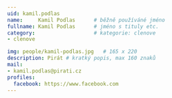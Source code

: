 ```yaml
---
uid: kamil.podlas
name:     Kamil Podlas  	# běžně používáné jméno
fullname: Kamil Podlas  	# jméno s tituly etc.
category:                   # kategorie: clenove
- clenove

img: people/kamil-podlas.jpg   # 165 x 220
description: Pirát # kratký popis, max 160 znaků
mail:
- kamil.podlas@pirati.cz
profiles:
  facebook: https://www.facebook.com
---
```

